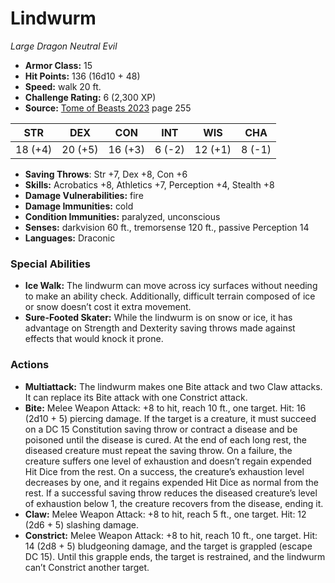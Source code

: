 # Lindwurm

*Large* *Dragon* *Neutral Evil*

- **Armor Class:** 15
- **Hit Points:** 136 (16d10 + 48)
- **Speed:** walk 20 ft.
- **Challenge Rating:** 6 (2,300 XP)
- **Source:** [Tome of Beasts 2023](https://koboldpress.com/kpstore/product/tome-of-beasts-1-2023-edition/) page 255

| STR | DEX | CON | INT | WIS | CHA |
| --- | --- | --- | --- | --- | --- |
| 18 (+4) | 20 (+5) | 16 (+3) | 6 (-2) | 12 (+1) | 8 (-1) |

- **Saving Throws**: Str +7, Dex +8, Con +6
- **Skills:** Acrobatics +8, Athletics +7, Perception +4, Stealth +8
- **Damage Vulnerabilities:** fire
- **Damage Immunities:** cold
- **Condition Immunities:** paralyzed, unconscious
- **Senses:** darkvision 60 ft., tremorsense 120 ft., passive Perception 14
- **Languages:** Draconic
### Special Abilities
- **Ice Walk:** The lindwurm can move across icy surfaces without needing to make an ability check. Additionally, difficult terrain composed of ice or snow doesn’t cost it extra movement.
- **Sure-Footed Skater:** While the lindwurm is on snow or ice, it has advantage on Strength and Dexterity saving throws made against effects that would knock it prone.
### Actions
- **Multiattack:** The lindwurm makes one Bite attack and two Claw attacks. It can replace its Bite attack with one Constrict attack.
- **Bite:** Melee Weapon Attack: +8 to hit, reach 10 ft., one target. Hit: 16 (2d10 + 5) piercing damage. If the target is a creature, it must succeed on a DC 15 Constitution saving throw or contract a disease and be poisoned until the disease is cured. At the end of each long rest, the diseased creature must repeat the saving throw. On a failure, the creature suffers one level of exhaustion and doesn’t regain expended Hit Dice from the rest. On a success, the creature’s exhaustion level decreases by one, and it regains expended Hit Dice as normal from the rest. If a successful saving throw reduces the diseased creature’s level of exhaustion below 1, the creature recovers from the disease, ending it.
- **Claw:** Melee Weapon Attack: +8 to hit, reach 5 ft., one target. Hit: 12 (2d6 + 5) slashing damage.
- **Constrict:** Melee Weapon Attack: +8 to hit, reach 10 ft., one target. Hit: 14 (2d8 + 5) bludgeoning damage, and the target is grappled (escape DC 15). Until this grapple ends, the target is restrained, and the lindwurm can’t Constrict another target.
